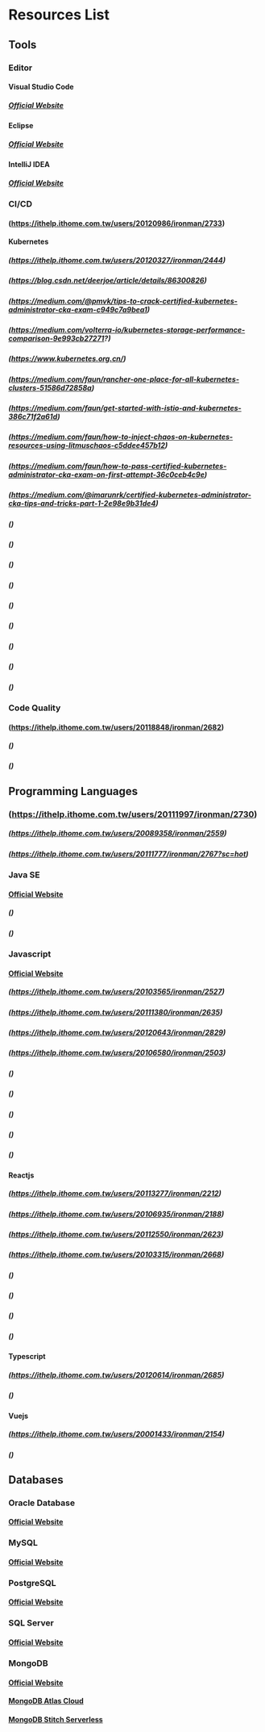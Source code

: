 # Resources List
## Tools
### Editor
#### Visual Studio Code
##### [Official Website](https://code.visualstudio.com/)
#### Eclipse
##### [Official Website](https://www.eclipse.org/)
#### IntelliJ IDEA
##### [Official Website](https://www.jetbrains.com/idea/)
### CI/CD
#### (https://ithelp.ithome.com.tw/users/20120986/ironman/2733)
#### Kubernetes
##### (https://ithelp.ithome.com.tw/users/20120327/ironman/2444)
##### (https://blog.csdn.net/deerjoe/article/details/86300826)
##### (https://medium.com/@pmvk/tips-to-crack-certified-kubernetes-administrator-cka-exam-c949c7a9bea1)
##### (https://medium.com/volterra-io/kubernetes-storage-performance-comparison-9e993cb27271?)
##### (https://www.kubernetes.org.cn/)
##### (https://medium.com/faun/rancher-one-place-for-all-kubernetes-clusters-51586d72858a)
##### (https://medium.com/faun/get-started-with-istio-and-kubernetes-386c71f2a61d)
##### (https://medium.com/faun/how-to-inject-chaos-on-kubernetes-resources-using-litmuschaos-c5ddee457b12)
##### (https://medium.com/faun/how-to-pass-certified-kubernetes-administrator-cka-exam-on-first-attempt-36c0ceb4c9e)
##### (https://medium.com/@imarunrk/certified-kubernetes-administrator-cka-tips-and-tricks-part-1-2e98e9b31de4)
##### ()
##### ()
##### ()
##### ()
##### ()
##### ()
##### ()
##### ()
##### ()
### Code Quality
#### (https://ithelp.ithome.com.tw/users/20118848/ironman/2682)
##### ()
##### ()
## Programming Languages
### (https://ithelp.ithome.com.tw/users/20111997/ironman/2730)
##### (https://ithelp.ithome.com.tw/users/20089358/ironman/2559)
##### (https://ithelp.ithome.com.tw/users/20111777/ironman/2767?sc=hot)
### Java SE
#### [Official Website](https://www.oracle.com/technetwork/java/javase/overview/index.html)
##### ()
##### ()
### Javascript
#### [Official Website](https://developer.mozilla.org/en-US/docs/Web/JavaScript)
##### (https://ithelp.ithome.com.tw/users/20103565/ironman/2527)
##### (https://ithelp.ithome.com.tw/users/20111380/ironman/2635)
##### (https://ithelp.ithome.com.tw/users/20120643/ironman/2829)
##### (https://ithelp.ithome.com.tw/users/20106580/ironman/2503)
##### ()
##### ()
##### ()
##### ()
##### ()
#### Reactjs
##### (https://ithelp.ithome.com.tw/users/20113277/ironman/2212)
##### (https://ithelp.ithome.com.tw/users/20106935/ironman/2188)
##### (https://ithelp.ithome.com.tw/users/20112550/ironman/2623)
##### (https://ithelp.ithome.com.tw/users/20103315/ironman/2668)
##### ()
##### ()
##### ()
##### ()
#### Typescript
##### (https://ithelp.ithome.com.tw/users/20120614/ironman/2685)
##### ()
#### Vuejs
##### (https://ithelp.ithome.com.tw/users/20001433/ironman/2154)
##### ()
## Databases
### Oracle Database
#### [Official Website](https://www.oracle.com/database/)
### MySQL
#### [Official Website](https://www.mysql.com/)
### PostgreSQL
#### [Official Website](https://www.postgresql.org/)
### SQL Server
#### [Official Website](https://www.microsoft.com/en-gb/sql-server/)
### MongoDB
#### [Official Website](https://www.mongodb.com/)
#### [MongoDB Atlas Cloud](https://www.mongodb.com/cloud/atlas)
#### [MongoDB Stitch Serverless](https://www.mongodb.com/cloud/stitch)
